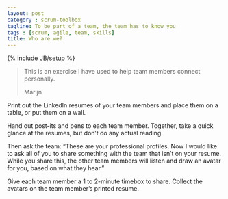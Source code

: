 ```yaml
---
layout: post
category : scrum-toolbox
tagline: To be part of a team, the team has to know you
tags : [scrum, agile, team, skills]
title: Who are we?
---
```

{% include JB/setup %}


> This is an exercise I have used to help team members connect personally.
> 
> Marijn

Print out the LinkedIn resumes of your team members 
and place them on a table, or put them on a wall. 

Hand out post-its and pens to each team member. 
Together, take a quick glance at the resumes, 
but don’t do any actual reading. 

Then ask the team: “These are your professional profiles. 
Now I would like to ask all of you 
to share something with the team that isn’t on your resume. 
While you share this, the other team members will listen 
and draw an avatar for you, based on what they hear.” 

Give each team member a 1 to 2-minute timebox to share. 
Collect the avatars on the team member’s printed resume.